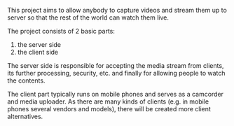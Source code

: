 This project aims to allow anybody to capture videos and stream them up to server so that the rest of the world can watch them live.

The project consists of 2 basic parts:
1) the server side
2) the client side

The server side is responsible for accepting the media stream from clients, its further processing, security, etc. and finally for allowing people to watch the contents.

The client part typically runs on mobile phones and serves as a camcorder and media uploader. As there are many kinds of clients (e.g. in mobile phones several vendors and models), there will be created more client alternatives.